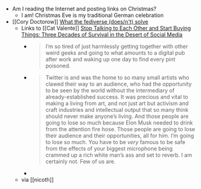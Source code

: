 - Am I reading the Internet and posting links on Christmas?
	- I am! Christmas Eve is my traditional German celebration
- [[Cory Doctorow]] [What the fediverse (does/n't) solve](https://pluralistic.net/2022/12/23/semipermeable-membranes/#free-as-in-puppies)
	- Links to [[Cat Valente]] [Stop Talking to Each Other and Start Buying Things: Three Decades of Survival in the Desert of Social Media](https://catvalente.substack.com/p/stop-talking-to-each-other-and-start)
		- > I’m so tired of just harmlessly getting together with other weird geeks and going to what amounts to a digital pub after work and waking up one day to find every pint poisoned.
		- > Twitter is and was the home to so many small artists who clawed their way to an audience, who had the opportunity to be seen by the world without the intermediary of already-established success. It was precious and vital to making a living from art, and not just art but activism and craft industries and intellectual output that so many think should never make anyone’s living. And those people are going to lose so much because Elon Musk needed to drink from the attention fire hose. Those people are going to lose their audience and their opportunities, all for him. I’m going to lose so much. You have to be *very* famous to be safe from the effects of your biggest microphone being crammed up a rich white man’s ass and set to reverb. I am certainly not. Few of us are.
		-
	- via [[nicoth]]
